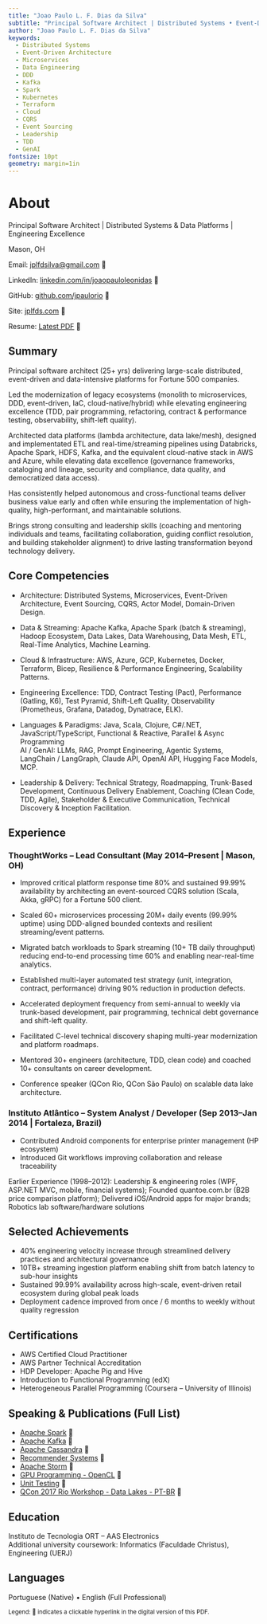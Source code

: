 ```yaml
---
title: "Joao Paulo L. F. Dias da Silva"
subtitle: "Principal Software Architect | Distributed Systems • Event-Driven & Data Platforms • Team Enablement"
author: "Joao Paulo L. F. Dias da Silva"
keywords:
  - Distributed Systems
  - Event-Driven Architecture
  - Microservices
  - Data Engineering
  - DDD
  - Kafka
  - Spark
  - Kubernetes
  - Terraform
  - Cloud
  - CQRS
  - Event Sourcing
  - Leadership
  - TDD
  - GenAI
fontsize: 10pt
geometry: margin=1in
---
```


# About

Principal Software Architect | Distributed Systems & Data Platforms | Engineering Excellence

Mason, OH

Email: [jplfdsilva@gmail.com](mailto:jplfdsilva@gmail.com) 🔗

LinkedIn: [linkedin.com/in/joaopauloleonidas](https://linkedin.com/in/joaopauloleonidas) 🔗

GitHub: [github.com/jpaulorio](https://github.com/jpaulorio) 🔗

Site: [jplfds.com](https://jplfds.com) 🔗

Resume: [Latest PDF](https://jpaulorio.github.io/resume/JP_Silva_Resume.pdf) 🔗

## Summary

Principal software architect (25+ yrs) delivering large-scale distributed, event-driven and data-intensive platforms for Fortune 500 companies.

Led the modernization of legacy ecosystems (monolith to microservices, DDD, event-driven, IaC, cloud-native/hybrid) while elevating engineering excellence (TDD, pair programming, refactoring, contract & performance testing, observability, shift-left quality).

Architected data platforms (lambda architecture, data lake/mesh), designed and implementated ETL and real-time/streaming pipelines using Databricks, Apache Spark, HDFS, Kafka, and the equivalent cloud-native stack in AWS and Azure, while elevating data excellence (governance frameworks, cataloging and lineage, security and compliance, data quality, and democratized data access).

Has consistently helped autonomous and cross-functional teams deliver business value early and often while ensuring the implementation of high-quality, high-performant, and maintainable solutions.

Brings strong consulting and leadership skills (coaching and mentoring individuals and teams, facilitating collaboration, guiding conflict resolution, and building stakeholder alignment) to drive lasting transformation beyond technology delivery.

## Core Competencies

- Architecture: Distributed Systems, Microservices, Event-Driven Architecture, Event Sourcing, CQRS, Actor Model, Domain-Driven Design.

- Data & Streaming: Apache Kafka, Apache Spark (batch & streaming), Hadoop Ecosystem, Data Lakes, Data Warehousing, Data Mesh, ETL, Real-Time Analytics, Machine Learning.

- Cloud & Infrastructure: AWS, Azure, GCP, Kubernetes, Docker, Terraform, Bicep, Resilience & Performance Engineering, Scalability Patterns.

- Engineering Excellence: TDD, Contract Testing (Pact), Performance (Gatling, K6), Test Pyramid, Shift-Left Quality, Observability (Prometheus, Grafana, Datadog, Dynatrace, ELK).

- Languages & Paradigms: Java, Scala, Clojure, C#/.NET, JavaScript/TypeScript, Functional & Reactive, Parallel & Async Programming  
  AI / GenAI: LLMs, RAG, Prompt Engineering, Agentic Systems, LangChain / LangGraph, Claude API, OpenAI API, Hugging Face Models, MCP.

- Leadership & Delivery: Technical Strategy, Roadmapping, Trunk-Based Development, Continuous Delivery Enablement, Coaching (Clean Code, TDD, Agile), Stakeholder & Executive Communication, Technical Discovery & Inception Facilitation.

## Experience

### ThoughtWorks – Lead Consultant (May 2014–Present | Mason, OH)

- Improved critical platform response time 80% and sustained 99.99% availability by architecting an event-sourced CQRS solution (Scala, Akka, gRPC) for a Fortune 500 client.

- Scaled 60+ microservices processing 20M+ daily events (99.99% uptime) using DDD-aligned bounded contexts and resilient streaming/event patterns.

- Migrated batch workloads to Spark streaming (10+ TB daily throughput) reducing end-to-end processing time 60% and enabling near-real-time analytics.

- Established multi-layer automated test strategy (unit, integration, contract, performance) driving 90% reduction in production defects.

- Accelerated deployment frequency from semi-annual to weekly via trunk-based development, pair programming, technical debt governance and shift-left quality.

- Facilitated C-level technical discovery shaping multi-year modernization and platform roadmaps.

- Mentored 30+ engineers (architecture, TDD, clean code) and coached 10+ consultants on career development.

- Conference speaker (QCon Rio, QCon São Paulo) on scalable data lake architecture.

### Instituto Atlântico – System Analyst / Developer (Sep 2013–Jan 2014 | Fortaleza, Brazil)

- Contributed Android components for enterprise printer management (HP ecosystem)
- Introduced Git workflows improving collaboration and release traceability

Earlier Experience (1998–2012): Leadership & engineering roles (WPF, ASP.NET MVC, mobile, financial systems); Founded quantoe.com.br (B2B price comparison platform); Delivered iOS/Android apps for major brands; Robotics lab software/hardware solutions

## Selected Achievements

- 40% engineering velocity increase through streamlined delivery practices and architectural governance
- 10TB+ streaming ingestion platform enabling shift from batch latency to sub-hour insights
- Sustained 99.99% availability across high-scale, event-driven retail ecosystem during global peak loads
- Deployment cadence improved from once / 6 months to weekly without quality regression

## Certifications

- AWS Certified Cloud Practitioner
- AWS Partner Technical Accreditation
- HDP Developer: Apache Pig and Hive
- Introduction to Functional Programming (edX)
- Heterogeneous Parallel Programming (Coursera – University of Illinois)

## Speaking & Publications (Full List)

- [Apache Spark](https://pt.slideshare.net/slideshow/apache-spark-intro-237112555/237112555?_gl=1*1wwju08*_gcl_au*MzQ1OTI1OTU2LjE3NDM5NDc1ODY.) 🔗
- [Apache Kafka](https://www.slideshare.net/slideshow/kafka-basics/237110884) 🔗
- [Apache Cassandra](https://www.slideshare.net/slideshow/query-driven-development/78218074) 🔗
- [Recommender Systems](https://www.slideshare.net/slideshow/recommender-systems-52718571/52718571) 🔗
- [Apache Storm](https://www.slideshare.net/JooPauloLeonidasFern/apache-storm-basics) 🔗
- [GPU Programming - OpenCL](https://www.slideshare.net/slideshow/opencl-heterogeneous-parallel-computing/52435001) 🔗
- [Unit Testing](https://www.slideshare.net/slideshare/unit-testing-basics-52434530/52434530) 🔗
- [QCon 2017 Rio Workshop - Data Lakes - PT-BR](https://pt.slideshare.net/slideshow/qcon-rio-2015-data-lakes-workshop/52430448?_gl=1*1cv7tzx*_gcl_au*MzQ1OTI1OTU2LjE3NDM5NDc1ODY.) 🔗

## Education

Instituto de Tecnologia ORT – AAS Electronics  
Additional university coursework: Informatics (Faculdade Christus), Engineering (UERJ)

## Languages

Portuguese (Native) • English (Full Professional)

<sub>Legend: 🔗 indicates a clickable hyperlink in the digital version of this PDF.</sub>
